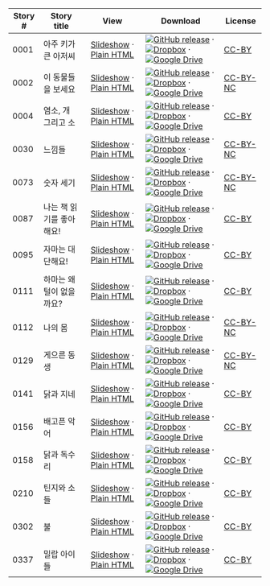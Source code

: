 Story # | Story title | View | Download | License
-------- | -----------  |:-------:| ---------------- | -------
0001 | 아주 키가 큰 아저씨 | <a href="https://global-asp.github.io/stories/ko/0001_아주-키가-큰-아저씨_slides.html" target="_blank">Slideshow</a> · [Plain HTML](https://global-asp.github.io/stories/ko/0001_아주-키가-큰-아저씨.html) | [![GitHub release](https://cloud.githubusercontent.com/assets/9295750/9483128/0e089e5e-4b51-11e5-98ca-6da5cef156a7.png "GitHub release")]() · [![Dropbox](https://cloud.githubusercontent.com/assets/9295750/10150606/3f5ae2dc-65f5-11e5-8f63-841c51cc1cde.png "Dropbox")]() · [![Google Drive](https://cloud.githubusercontent.com/assets/9295750/9473522/1d6fdde4-4b10-11e5-98f5-aa6c6b04a08e.png "Google Drive")](https://drive.google.com/open?id=0B59ZADK9EsbsTnhaMXR3elNkc2c) | [CC-BY](https://creativecommons.org/licenses/by/3.0/)
0002 | 이 동물들을 보세요 | <a href="https://global-asp.github.io/stories/ko/0002_이-동물들을-보세요_slides.html" target="_blank">Slideshow</a> · [Plain HTML](https://global-asp.github.io/stories/ko/0002_이-동물들을-보세요.html) | [![GitHub release](https://cloud.githubusercontent.com/assets/9295750/9483128/0e089e5e-4b51-11e5-98ca-6da5cef156a7.png "GitHub release")]() · [![Dropbox](https://cloud.githubusercontent.com/assets/9295750/10150606/3f5ae2dc-65f5-11e5-8f63-841c51cc1cde.png "Dropbox")]() · [![Google Drive](https://cloud.githubusercontent.com/assets/9295750/9473522/1d6fdde4-4b10-11e5-98f5-aa6c6b04a08e.png "Google Drive")](https://drive.google.com/open?id=0B59ZADK9EsbsTnhaMXR3elNkc2c) | [CC-BY-NC](http://creativecommons.org/licenses/by-nc/3.0/)
0004 | 염소, 개 그리고 소 | <a href="https://global-asp.github.io/stories/ko/0004_염소-개-그리고-소_slides.html" target="_blank">Slideshow</a> · [Plain HTML](https://global-asp.github.io/stories/ko/0004_염소-개-그리고-소.html) | [![GitHub release](https://cloud.githubusercontent.com/assets/9295750/9483128/0e089e5e-4b51-11e5-98ca-6da5cef156a7.png "GitHub release")]() · [![Dropbox](https://cloud.githubusercontent.com/assets/9295750/10150606/3f5ae2dc-65f5-11e5-8f63-841c51cc1cde.png "Dropbox")]() · [![Google Drive](https://cloud.githubusercontent.com/assets/9295750/9473522/1d6fdde4-4b10-11e5-98f5-aa6c6b04a08e.png "Google Drive")](https://drive.google.com/open?id=0B59ZADK9EsbsTnhaMXR3elNkc2c) | [CC-BY](https://creativecommons.org/licenses/by/3.0/)
0030 | 느낌들 | <a href="https://global-asp.github.io/stories/ko/0030_느낌들_slides.html" target="_blank">Slideshow</a> · [Plain HTML](https://global-asp.github.io/stories/ko/0030_느낌들.html) | [![GitHub release](https://cloud.githubusercontent.com/assets/9295750/9483128/0e089e5e-4b51-11e5-98ca-6da5cef156a7.png "GitHub release")]() · [![Dropbox](https://cloud.githubusercontent.com/assets/9295750/10150606/3f5ae2dc-65f5-11e5-8f63-841c51cc1cde.png "Dropbox")]() · [![Google Drive](https://cloud.githubusercontent.com/assets/9295750/9473522/1d6fdde4-4b10-11e5-98f5-aa6c6b04a08e.png "Google Drive")](https://drive.google.com/open?id=0B59ZADK9EsbsTnhaMXR3elNkc2c) | [CC-BY-NC](http://creativecommons.org/licenses/by-nc/3.0/)
0073 | 숫자 세기 | <a href="https://global-asp.github.io/stories/ko/0073_숫자-세기_slides.html" target="_blank">Slideshow</a> · [Plain HTML](https://global-asp.github.io/stories/ko/0073_숫자-세기.html) | [![GitHub release](https://cloud.githubusercontent.com/assets/9295750/9483128/0e089e5e-4b51-11e5-98ca-6da5cef156a7.png "GitHub release")]() · [![Dropbox](https://cloud.githubusercontent.com/assets/9295750/10150606/3f5ae2dc-65f5-11e5-8f63-841c51cc1cde.png "Dropbox")]() · [![Google Drive](https://cloud.githubusercontent.com/assets/9295750/9473522/1d6fdde4-4b10-11e5-98f5-aa6c6b04a08e.png "Google Drive")](https://drive.google.com/open?id=0B59ZADK9EsbsTnhaMXR3elNkc2c) | [CC-BY-NC](http://creativecommons.org/licenses/by-nc/3.0/)
0087 | 나는 책 읽기를 좋아해요! | <a href="https://global-asp.github.io/stories/ko/0087_나는-책-읽기를-좋아해요_slides.html" target="_blank">Slideshow</a> · [Plain HTML](https://global-asp.github.io/stories/ko/0087_나는-책-읽기를-좋아해요.html) | [![GitHub release](https://cloud.githubusercontent.com/assets/9295750/9483128/0e089e5e-4b51-11e5-98ca-6da5cef156a7.png "GitHub release")]() · [![Dropbox](https://cloud.githubusercontent.com/assets/9295750/10150606/3f5ae2dc-65f5-11e5-8f63-841c51cc1cde.png "Dropbox")]() · [![Google Drive](https://cloud.githubusercontent.com/assets/9295750/9473522/1d6fdde4-4b10-11e5-98f5-aa6c6b04a08e.png "Google Drive")](https://drive.google.com/open?id=0B59ZADK9EsbsTnhaMXR3elNkc2c) | [CC-BY](https://creativecommons.org/licenses/by/3.0/)
0095 | 자마는 대단해요! | <a href="https://global-asp.github.io/stories/ko/0095_자마는-대단해요_slides.html" target="_blank">Slideshow</a> · [Plain HTML](https://global-asp.github.io/stories/ko/0095_자마는-대단해요.html) | [![GitHub release](https://cloud.githubusercontent.com/assets/9295750/9483128/0e089e5e-4b51-11e5-98ca-6da5cef156a7.png "GitHub release")]() · [![Dropbox](https://cloud.githubusercontent.com/assets/9295750/10150606/3f5ae2dc-65f5-11e5-8f63-841c51cc1cde.png "Dropbox")]() · [![Google Drive](https://cloud.githubusercontent.com/assets/9295750/9473522/1d6fdde4-4b10-11e5-98f5-aa6c6b04a08e.png "Google Drive")](https://drive.google.com/open?id=0B59ZADK9EsbsTnhaMXR3elNkc2c) | [CC-BY](https://creativecommons.org/licenses/by/3.0/)
0111 | 하마는 왜 털이 없을까요? | <a href="https://global-asp.github.io/stories/ko/0111_하마는-왜-털이-없을까요_slides.html" target="_blank">Slideshow</a> · [Plain HTML](https://global-asp.github.io/stories/ko/0111_하마는-왜-털이-없을까요.html) | [![GitHub release](https://cloud.githubusercontent.com/assets/9295750/9483128/0e089e5e-4b51-11e5-98ca-6da5cef156a7.png "GitHub release")]() · [![Dropbox](https://cloud.githubusercontent.com/assets/9295750/10150606/3f5ae2dc-65f5-11e5-8f63-841c51cc1cde.png "Dropbox")]() · [![Google Drive](https://cloud.githubusercontent.com/assets/9295750/9473522/1d6fdde4-4b10-11e5-98f5-aa6c6b04a08e.png "Google Drive")](https://drive.google.com/open?id=0B59ZADK9EsbsTnhaMXR3elNkc2c) | [CC-BY](https://creativecommons.org/licenses/by/3.0/)
0112 | 나의 몸  | <a href="https://global-asp.github.io/stories/ko/0112_나의-몸-_slides.html" target="_blank">Slideshow</a> · [Plain HTML](https://global-asp.github.io/stories/ko/0112_나의-몸-.html) | [![GitHub release](https://cloud.githubusercontent.com/assets/9295750/9483128/0e089e5e-4b51-11e5-98ca-6da5cef156a7.png "GitHub release")]() · [![Dropbox](https://cloud.githubusercontent.com/assets/9295750/10150606/3f5ae2dc-65f5-11e5-8f63-841c51cc1cde.png "Dropbox")]() · [![Google Drive](https://cloud.githubusercontent.com/assets/9295750/9473522/1d6fdde4-4b10-11e5-98f5-aa6c6b04a08e.png "Google Drive")](https://drive.google.com/open?id=0B59ZADK9EsbsTnhaMXR3elNkc2c) | [CC-BY-NC](http://creativecommons.org/licenses/by-nc/3.0/)
0129 | 게으른 동생 | <a href="https://global-asp.github.io/stories/ko/0129_게으른-동생_slides.html" target="_blank">Slideshow</a> · [Plain HTML](https://global-asp.github.io/stories/ko/0129_게으른-동생.html) | [![GitHub release](https://cloud.githubusercontent.com/assets/9295750/9483128/0e089e5e-4b51-11e5-98ca-6da5cef156a7.png "GitHub release")]() · [![Dropbox](https://cloud.githubusercontent.com/assets/9295750/10150606/3f5ae2dc-65f5-11e5-8f63-841c51cc1cde.png "Dropbox")]() · [![Google Drive](https://cloud.githubusercontent.com/assets/9295750/9473522/1d6fdde4-4b10-11e5-98f5-aa6c6b04a08e.png "Google Drive")](https://drive.google.com/open?id=0B59ZADK9EsbsTnhaMXR3elNkc2c) | [CC-BY-NC](http://creativecommons.org/licenses/by-nc/3.0/)
0141 | 닭과 지네 | <a href="https://global-asp.github.io/stories/ko/0141_닭과-지네_slides.html" target="_blank">Slideshow</a> · [Plain HTML](https://global-asp.github.io/stories/ko/0141_닭과-지네.html) | [![GitHub release](https://cloud.githubusercontent.com/assets/9295750/9483128/0e089e5e-4b51-11e5-98ca-6da5cef156a7.png "GitHub release")]() · [![Dropbox](https://cloud.githubusercontent.com/assets/9295750/10150606/3f5ae2dc-65f5-11e5-8f63-841c51cc1cde.png "Dropbox")]() · [![Google Drive](https://cloud.githubusercontent.com/assets/9295750/9473522/1d6fdde4-4b10-11e5-98f5-aa6c6b04a08e.png "Google Drive")](https://drive.google.com/open?id=0B59ZADK9EsbsTnhaMXR3elNkc2c) | [CC-BY](https://creativecommons.org/licenses/by/3.0/)
0156 | 배고픈 악어 | <a href="https://global-asp.github.io/stories/ko/0156_배고픈-악어_slides.html" target="_blank">Slideshow</a> · [Plain HTML](https://global-asp.github.io/stories/ko/0156_배고픈-악어.html) | [![GitHub release](https://cloud.githubusercontent.com/assets/9295750/9483128/0e089e5e-4b51-11e5-98ca-6da5cef156a7.png "GitHub release")]() · [![Dropbox](https://cloud.githubusercontent.com/assets/9295750/10150606/3f5ae2dc-65f5-11e5-8f63-841c51cc1cde.png "Dropbox")]() · [![Google Drive](https://cloud.githubusercontent.com/assets/9295750/9473522/1d6fdde4-4b10-11e5-98f5-aa6c6b04a08e.png "Google Drive")](https://drive.google.com/open?id=0B59ZADK9EsbsTnhaMXR3elNkc2c) | [CC-BY](https://creativecommons.org/licenses/by/3.0/)
0158 | 닭과 독수리 | <a href="https://global-asp.github.io/stories/ko/0158_닭과-독수리_slides.html" target="_blank">Slideshow</a> · [Plain HTML](https://global-asp.github.io/stories/ko/0158_닭과-독수리.html) | [![GitHub release](https://cloud.githubusercontent.com/assets/9295750/9483128/0e089e5e-4b51-11e5-98ca-6da5cef156a7.png "GitHub release")]() · [![Dropbox](https://cloud.githubusercontent.com/assets/9295750/10150606/3f5ae2dc-65f5-11e5-8f63-841c51cc1cde.png "Dropbox")]() · [![Google Drive](https://cloud.githubusercontent.com/assets/9295750/9473522/1d6fdde4-4b10-11e5-98f5-aa6c6b04a08e.png "Google Drive")](https://drive.google.com/open?id=0B59ZADK9EsbsTnhaMXR3elNkc2c) | [CC-BY](https://creativecommons.org/licenses/by/3.0/)
0210 | 틴지와 소들 | <a href="https://global-asp.github.io/stories/ko/0210_틴지와-소들_slides.html" target="_blank">Slideshow</a> · [Plain HTML](https://global-asp.github.io/stories/ko/0210_틴지와-소들.html) | [![GitHub release](https://cloud.githubusercontent.com/assets/9295750/9483128/0e089e5e-4b51-11e5-98ca-6da5cef156a7.png "GitHub release")]() · [![Dropbox](https://cloud.githubusercontent.com/assets/9295750/10150606/3f5ae2dc-65f5-11e5-8f63-841c51cc1cde.png "Dropbox")]() · [![Google Drive](https://cloud.githubusercontent.com/assets/9295750/9473522/1d6fdde4-4b10-11e5-98f5-aa6c6b04a08e.png "Google Drive")](https://drive.google.com/open?id=0B59ZADK9EsbsTnhaMXR3elNkc2c) | [CC-BY](https://creativecommons.org/licenses/by/3.0/)
0302 | 불 | <a href="https://global-asp.github.io/stories/ko/0302_불_slides.html" target="_blank">Slideshow</a> · [Plain HTML](https://global-asp.github.io/stories/ko/0302_불.html) | [![GitHub release](https://cloud.githubusercontent.com/assets/9295750/9483128/0e089e5e-4b51-11e5-98ca-6da5cef156a7.png "GitHub release")]() · [![Dropbox](https://cloud.githubusercontent.com/assets/9295750/10150606/3f5ae2dc-65f5-11e5-8f63-841c51cc1cde.png "Dropbox")]() · [![Google Drive](https://cloud.githubusercontent.com/assets/9295750/9473522/1d6fdde4-4b10-11e5-98f5-aa6c6b04a08e.png "Google Drive")](https://drive.google.com/open?id=0B59ZADK9EsbsTnhaMXR3elNkc2c) | [CC-BY](https://creativecommons.org/licenses/by/3.0/)
0337 | 밀랍 아이들 | <a href="https://global-asp.github.io/stories/ko/0337_밀랍-아이들_slides.html" target="_blank">Slideshow</a> · [Plain HTML](https://global-asp.github.io/stories/ko/0337_밀랍-아이들.html) | [![GitHub release](https://cloud.githubusercontent.com/assets/9295750/9483128/0e089e5e-4b51-11e5-98ca-6da5cef156a7.png "GitHub release")]() · [![Dropbox](https://cloud.githubusercontent.com/assets/9295750/10150606/3f5ae2dc-65f5-11e5-8f63-841c51cc1cde.png "Dropbox")]() · [![Google Drive](https://cloud.githubusercontent.com/assets/9295750/9473522/1d6fdde4-4b10-11e5-98f5-aa6c6b04a08e.png "Google Drive")](https://drive.google.com/open?id=0B59ZADK9EsbsTnhaMXR3elNkc2c) | [CC-BY](https://creativecommons.org/licenses/by/3.0/)
